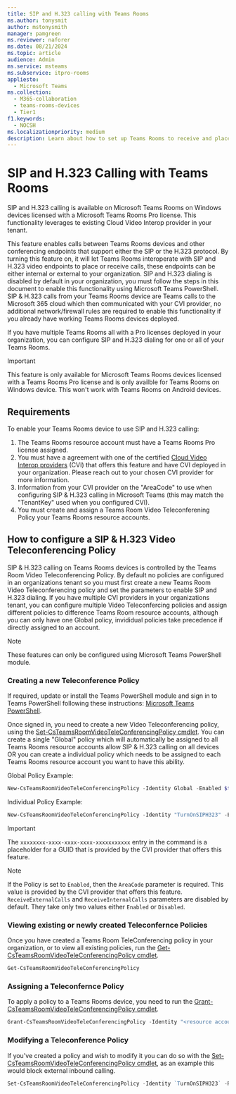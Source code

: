 ```yaml
---
title: SIP and H.323 calling with Teams Rooms
ms.author: tonysmit
author: mstonysmith
manager: pamgreen
ms.reviewer: naforer
ms.date: 08/21/2024
ms.topic: article
audience: Admin
ms.service: msteams
ms.subservice: itpro-rooms
appliesto: 
  - Microsoft Teams
ms.collection: 
  - M365-collaboration
  - teams-rooms-devices
  - Tier1
f1.keywords: 
  - NOCSH
ms.localizationpriority: medium
description: Learn about how to set up Teams Rooms to receive and place calls using SIP and H.323.
---
```


# SIP and H.323 Calling with Teams Rooms

SIP and H.323 calling is available on Microsoft Teams Rooms on Windows devices licensed with a Microsoft Teams Rooms Pro license. This functionality leverages te existing Cloud Video Interop provider in your tenant. 

This feature enables calls between Teams Rooms devices and other conferencing endpoints that support either the SIP or the H.323 protocol. By turning this feature on, it will let Teams Rooms interoperate with SIP and H.323 video endpoints to place or receive calls, these endpoints can be either internal or external to your organization. SIP and H.323 dialing is disabled by default in your organization, you must follow the steps in this document to enable this functionality using Microsoft Teams PowerShell. SIP & H.323 calls from your Teams Rooms device are Teams calls to the Microsoft 365 cloud which then communicated with your CVI provider, no additional network/firewall rules are required to enable this functionality if you already have working Teams Rooms devices deployed.

If you have multiple Teams Rooms all with a Pro licenses deployed in your organization, you can configure SIP and H.323 dialing for one or all of your Teams Rooms. 

> [!IMPORTANT]
>
> This feature is only available for Microsoft Teams Rooms devices licensed with a Teams Rooms Pro license and is only availble for Teams Rooms on Windows device. This won't work with Teams Rooms on Android devices.

## Requirements

To enable your Teams Rooms device to use SIP and H.323 calling:

1. The Teams Rooms resource account must have a Teams Rooms Pro license assigned.
2. You must have a agreement with one of the certified [Cloud Video Interop providers](../cloud-video-interop.md) (CVI) that offers this feature and have CVI deployed in your organization. Please reach out to your chosen CVI provider for more information.
3. Information from your CVI provider on the "AreaCode" to use when configuring SIP & H.323 calling in Microsoft Teams (this may match the "TenantKey" used when you configured CVI).
4. You must create and assign a Teams Room Video Teleconferening Policy your Teams Rooms resource accounts.

## How to configure a SIP & H.323 Video Teleconferencing Policy

SIP & H.323 calling on Teams Rooms devices is controlled by the Teams Room Video Teleconferencing Policy. By default no policies are configured in an organizations tenant so you must first create a new Teams Room Video Teleconferencing policy and set the parameters to enable SIP and H.323 dialing. If you have multiple CVI providers in your organizations tenant, you can configure multiple Video Teleconfercing policies and assign different policies to difference Teams Room resource accounts, although you can only have one Global policy, invididual policies take precedence if directly assigned to an account.

> [!Note]
>
> These features can only be configured using Microsoft Teams PowerShell module. 

### Creating a new Teleconference Policy

If required, update or install the Teams PowerShell module and sign in to Teams PowerShell following these instructions: [Microsoft Teams PowerShell](../teams-powershell-install.md). 

Once signed in, you need to create a new Video Teleconferencing policy, using the [Set-CsTeamsRoomVideoTeleConferencingPolicy cmdlet](/powershell/module/teams/set-csteamsroomvideoteleconferencingpolicy.md). You can create a single "Global" policy which will automatically be assigned to all Teams Rooms resource accounts allow SIP & H.323 calling on all devices OR you can create a individual policy which needs to be assigned to each Teams Rooms resource account you want to have this ability.

Global Policy Example:

```PowerShell
New-CsTeamsRoomVideoTeleConferencingPolicy -Identity Global -Enabled $true -AreaCode "xxxxxxxx-xxxx-xxxx-xxxx-xxxxxxxxxxx" -ReceiveExternalCalls Enabled -ReceiveInternalCalls Enabled
```

Individual Policy Example:

```PowerShell
New-CsTeamsRoomVideoTeleConferencingPolicy -Identity "TurnOnSIPH323" -Enabled $true -AreaCode "xxxxxxxx-xxxx-xxxx-xxxx-xxxxxxxxxxx" -ReceiveExternalCalls Enabled -ReceiveInternalCalls Enabled 
```

>[!Important]
>
>The `xxxxxxxx-xxxx-xxxx-xxxx-xxxxxxxxxxx` entry in the command is a placeholder for a GUID that is provided by the CVI provider that offers this feature.

>[!Note]
>
>If the Policy is set to `Enabled`, then the `AreaCode` parameter is required. This value is provided by the CVI provider that offers this feature.
>`ReceiveExternalCalls` and `ReceiveInternalCalls` parameters are disabled by default. They take only two values either `Enabled` or `Disabled`. 

### Viewing existing or newly created Teleconfernce Policies
Once you have created a Teams Room TeleConferencing policy in your organization, or to view all existing policies, run the [Get-CsTeamsRoomVideoTeleConferencingPolicy cmdlet](/powershell/module/teams/get-csteamsroomvideoteleconferencingpolicy.md).

```PowerShell
Get-CsTeamsRoomVideoTeleConferencingPolicy
```
### Assigning a Teleconfernce Policy
To apply a policy to a Teams Rooms device, you need to run the [Grant-CsTeamsRoomVideoTeleConferencingPolicy cmdlet](/powershell/module/teams/grant-csteamsroomvideoteleconferencingpolicy.md).

```PowerShell
Grant-CsTeamsRoomVideoTeleConferencingPolicy -Identity "<resource account UPN>" -PolicyName "TurnOnSIPH323"
```

### Modifying a Teleconference Policy
If you've created a policy and wish to modify it you can do so with the [Set-CsTeamsRoomVideoTeleConferencingPolicy cmdlet](/powershell/module/teams/set-csteamsroomvideoteleconferencingpolicy.md), as an example this would block external inbound calling.

```PowerShell
Set-CsTeamsRoomVideoTeleConferencingPolicy -Identity `TurnOnSIPH323` -ReceiveExternalCalls `Disabled` 
```


